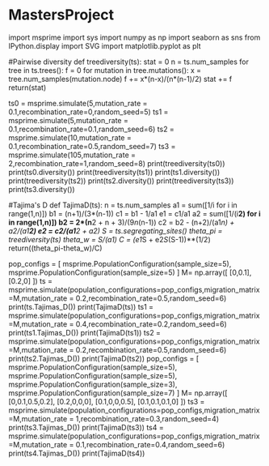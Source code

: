 # MastersProject
import msprime
import sys
import numpy as np
import seaborn as sns
from IPython.display import SVG
import matplotlib.pyplot as plt

#Pairwise diversity
def treediversity(ts):
    stat = 0
    n = ts.num_samples
    for tree in ts.trees():
        f = 0
        for mutation in tree.mutations():
            x = tree.num_samples(mutation.node)
            f += x*(n-x)/(n*(n-1)/2)
        stat += f
    return(stat)

ts0 = msprime.simulate(5,mutation_rate = 0.1,recombination_rate=0,random_seed=5)
ts1 = msprime.simulate(5,mutation_rate = 0.1,recombination_rate=0.1,random_seed=6)
ts2 = msprime.simulate(10,mutation_rate = 0.1,recombination_rate=0.5,random_seed=7)
ts3 = msprime.simulate(105,mutation_rate = 2,recombination_rate=1,random_seed=8)
print(treediversity(ts0))
print(ts0.diversity())
print(treediversity(ts1))
print(ts1.diversity())
print(treediversity(ts2))
print(ts2.diversity())
print(treediversity(ts3))
print(ts3.diversity())

#Tajima's D
def TajimaD(ts):
    n = ts.num_samples
    a1 = sum([1/i for i in range(1,n)])
    b1 = (n+1)/(3*(n-1))
    c1 = b1 - 1/a1
    e1 = c1/a1
    a2 = sum([1/(i**2) for i in range(1,n)])
    b2 = 2*(n**2 + n + 3)/(9*n*(n-1))
    c2 = b2 - (n+2)/(a1*n) + a2/(a1**2)
    e2 = c2/(a1**2 + a2)
    S = ts.segregating_sites()
    theta_pi = treediversity(ts)
    theta_w = S/(a1)
    C = (e1*S + e2*S*(S-1))**(1/2)
    return((theta_pi-theta_w)/C)

pop_configs = [
    msprime.PopulationConfiguration(sample_size=5),
    msprime.PopulationConfiguration(sample_size=5)
]
M= np.array([
    [0,0.1],
    [0.2,0]
])
ts = msprime.simulate(population_configurations=pop_configs,migration_matrix=M,mutation_rate = 0.2,recombination_rate=0.5,random_seed=6)
print(ts.Tajimas_D())
print(TajimaD(ts))
ts1 = msprime.simulate(population_configurations=pop_configs,migration_matrix=M,mutation_rate = 0.4,recombination_rate=0.2,random_seed=6)
print(ts1.Tajimas_D())
print(TajimaD(ts1))
ts2 = msprime.simulate(population_configurations=pop_configs,migration_matrix=M,mutation_rate = 0.2,recombination_rate=0.5,random_seed=6)
print(ts2.Tajimas_D())
print(TajimaD(ts2))
pop_configs = [
    msprime.PopulationConfiguration(sample_size=5),
    msprime.PopulationConfiguration(sample_size=5),
    msprime.PopulationConfiguration(sample_size=3),
    msprime.PopulationConfiguration(sample_size=7)
]
M= np.array([
    [0,0.1,0.5,0.2],
    [0.2,0,0,0],
    [0.1,0,0,0.5],
    [0.1,0.1,0.1,0]
])
ts3 = msprime.simulate(population_configurations=pop_configs,migration_matrix=M,mutation_rate = 1,recombination_rate=0.3,random_seed=4)
print(ts3.Tajimas_D())
print(TajimaD(ts3))
ts4 = msprime.simulate(population_configurations=pop_configs,migration_matrix=M,mutation_rate = 0.1,recombination_rate=0.4,random_seed=6)
print(ts4.Tajimas_D())
print(TajimaD(ts4))
